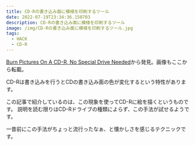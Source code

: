 ```yaml
---
title: CD-Rの書き込み面に模様を印刷するツール
date: 2022-07-19T23:34:36.150703
description: CD-Rの書き込み面に模様を印刷するツール
image: /img/CD-Rの書き込み面に模様を印刷するツール.jpg
tags:
  - HACK
  - CD-R
---
```

[Burn Pictures On A CD-R, No Special Drive Needed](https://hackaday.com/2022/07/11/burn-pictures-on-a-cd-r-no-special-drive-needed/)から発見。画像もここから転載。

CD-Rは書き込みを行うとCDの書き込み面の色が変化するという特性があります。

この記事で紹介しているのは、この現象を使ってCD-Rに絵を描くというものです。
説明を読む限りはCD-Rドライブの種類によらず、この手法が試せるようです。

一昔前にこの手法がちょっと流行ったなぁ、と懐かしさを感じるテクニックです。


